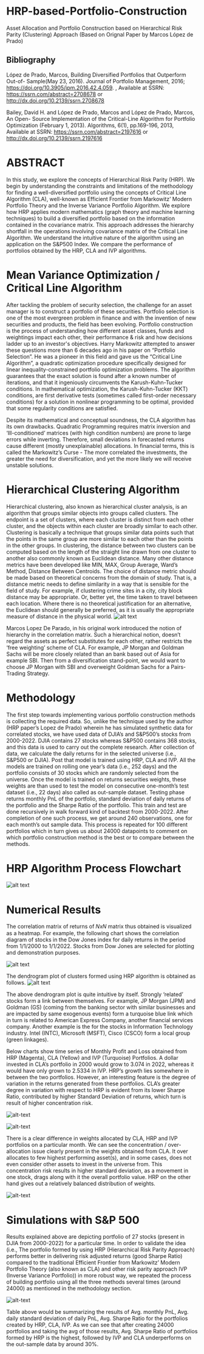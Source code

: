 # HRP-based-Portfolio-Construction
Asset Allocation and Portfolio Construction based on Hierarchical Risk Parity (Clustering) Approach (Based on Orignal Paper by Marcos López de Prado)

## Bibliography
López de Prado, Marcos, Building Diversified Portfolios that Outperform Out-of- Sample(May 23, 2016). Journal of Portfolio Management, 2016; https://doi.org/10.3905/jpm.2016.42.4.059. , Available at SSRN: https://ssrn.com/abstract=2708678 or http://dx.doi.org/10.2139/ssrn.2708678

Bailey, David H. and López de Prado, Marcos and López de Prado, Marcos, An Open- Source Implementation of the Critical-Line Algorithm for Portfolio Optimization (February 1, 2013). Algorithms, 6(1), pp.169-196, 2013, Available at SSRN: https://ssrn.com/abstract=2197616 or http://dx.doi.org/10.2139/ssrn.2197616

# ABSTRACT
In this study, we explore the concepts of Hierarchical Risk Parity (HRP). We begin by understanding the constraints and limitations of the methodology for finding a well-diversified portfolio using the concepts of Critical Line Algorithm (CLA), well-known as Efficient Frontier from Markowitz’ Modern Portfolio Theory and the Inverse Variance Portfolio Algorithm. We explore how HRP applies modern mathematics (graph theory and machine learning techniques) to build a diversified portfolio based on the information contained in the covariance matrix. This approach addresses the hierarchy shortfall in the operations involving covariance matrix of the Critical Line Algorithm. We understand the intuitive nature of the algorithm using an application on the S&P500 Index. We compare the performance of portfolios obtained by the HRP, CLA and IVP algorithms.


# Mean Variance Optimization / Critical Line Algorithm
After tackling the problem of security selection, the challenge for an asset manager is to construct a portfolio of these securities. Portfolio selection is one of the most evergreen problem in finance and with the invention of new securities and products, the field has been evolving. Portfolio construction is the process of understanding how different asset classes, funds and weightings impact each other, their performance & risk and how decisions ladder up to an investor's objectives. Harry Markowitz attempted to answer these questions more than 6 decades ago in his paper on “Portfolio Selection”. He was a pioneer in this field and gave us the “Critical Line Algorithm”, a quadratic optimization procedure specifically designed for linear inequality-constrained portfolio optimization problems. The algorithm guarantees that the exact solution is found after a known number of iterations, and that it ingeniously circumvents the Karush-Kuhn-Tucker conditions. In mathematical optimization, the Karush-Kuhn-Tucker (KKT) conditions, are first derivative tests (sometimes called first-order necessary conditions) for a solution in nonlinear programming to be optimal, provided that some regularity conditions are satisfied.

Despite its mathematical and conceptual soundness, the CLA algorithm has its own drawbacks. Quadratic Programming requires matrix inversion and ‘Ill-conditioned’ matrices (with high condition numbers) are prone to large errors while inverting. Therefore, small deviations in forecasted returns cause different (mostly unexplainable) allocations. In financial terms, this is called the Markowitz’s Curse - The more correlated the investments, the greater the need for diversification, and yet the more likely we will receive unstable solutions.


# Hierarchical Clustering Algorithm

Hierarchical clustering, also known as hierarchical cluster analysis, is an algorithm that groups similar objects into groups called clusters. The endpoint is a set of clusters, where each cluster is distinct from each other cluster, and the objects within each cluster are broadly similar to each other. Clustering is basically a technique that groups similar data points such that the points in the same group are more similar to each other than the points in the other groups. In clustering, the distance between two clusters can be computed based on the length of the straight line drawn from one cluster to another also commonly known as Euclidean distance. Many other distance metrics have been developed like MIN, MAX, Group Average, Ward’s Method, Distance Between Centroids. The choice of distance metric should be made based on theoretical concerns from the domain of study. That is, a distance metric needs to define similarity in a way that is sensible for the field of study. For example, if clustering crime sites in a city, city block distance may be appropriate. Or, better yet, the time taken to travel between each location. Where there is no theoretical justification for an alternative, the Euclidean should generally be preferred, as it is usually the appropriate measure of distance in the physical world. 
![alt text](https://github.com/lavasharma/HRP-based-Portfolio-Construction/blob/main/Clustering.png)

Marcos Lopez De Parado, in his original work introduced the notion of hierarchy in the correlation matrix. Such a hierarchical notion, doesn’t regard the assets as perfect substitutes for each other, rather restricts the ‘free weighting’ scheme of CLA. For example, JP Morgan and Goldman Sachs will be more closely related than an bank based out of Asia for example SBI. Then from a diversification stand-point, we would want to choose JP Morgan with SBI and overweight Goldman Sachs for a Pairs-Trading Strategy. 


# Methodology
The first step towards implementing various portfolio construction methods is collecting the required data. So, unlike the technique used by the author (HRP paper’s Lopez de Prado) wherein he has simulated synthetic data for correlated stocks, we have used data of DJIA’s and S&P500’s stocks from 2000-2022. DJIA contains 27 stocks whereas S&P500 contains 368 stocks, and this data is used to carry out the complete research.
After collection of data, we calculate the daily returns for in the selected universe (i.e., S&P500 or DJIA). Post that model is trained using HRP, CLA and IVP. All the models are trained on rolling one year’s data (i.e., 252 days) and the portfolio consists of 30 stocks which are randomly selected from the universe. Once the model is trained on returns securities weights, these weights are than used to test the model on consecutive one-month’s test dataset (i.e., 22 days) also called as out-sample dataset. Testing phase returns monthly PnL of the portfolio, standard deviation of daily returns of the portfolio and the Sharpe Ratio of the portfolio. This train and test are done recursively in walk forward kind of backtest from 2000-2022. After completion of one such process, we get around 240 observations, one for each month’s out sample data. This process is repeated for 100 different portfolios which in turn gives us about 24000 datapoints to comment on which portfolio construction method is the best or to compare between the methods.

# HRP Algorithm Process Flowchart

![alt text](https://github.com/lavasharma/HRP-based-Portfolio-Construction/blob/main/HRP%20flowchart.png)

# Numerical Results

The correlation matrix of returns of 𝑁𝑥𝑁 matrix thus obtained is visualized as a heatmap. For example, the following chart shows the correlation diagram of stocks in the Dow Jones index for daily returns in the period from 1/1/2000 to 1/1/2022. Stocks from Dow Jones are selected
for plotting and demonstration purposes. 

![alt text](https://github.com/lavasharma/HRP-based-Portfolio-Construction/blob/main/QuasiDiagonlaization.png)

The dendrogram plot of clusters formed using HRP algorithm is obtained as follows.
![alt text](https://github.com/lavasharma/HRP-based-Portfolio-Construction/blob/main/Dendograms.png)

The above dendrogram plot is quite intuitive by itself. Strongly ‘related’ stocks form a link between themselves. For example, JP Morgan (JPM) and Goldman (GS) (coming from the banking sector with similar businesses and are impacted by same exogenous events) form a turquoise blue link which in turn is related to American Express Company, another financial services company. Another example is the for the stocks in Information Technology industry. Intel (INTC), Microsoft (MSFT), Cisco (CSCO) form a local group (green linkages).

Below charts show time series of Monthly Profit and Loss obtained from HRP (Magenta), CLA (Yellow) and IVP (Turquoise) Portfolios. A dollar invested in CLA’s portfolio in 2000 would grow to 3.074 in 2022, whereas it would have only grown to 2.5334 in IVP. HRP’s growth lies somewhere in between the two portfolios. However, an interesting feature is the degree of variation in the returns generated from these portfolios. CLA’s greater degree in variation with respect to HRP is evident from its lower Sharpe Ratio, contributed by higher Standard Deviation of returns, which turn is result of higher concentration risk.

![alt-text](https://github.com/lavasharma/HRP-based-Portfolio-Construction/blob/main/Over%20Time%20PnL.png)

![alt-text](https://github.com/lavasharma/HRP-based-Portfolio-Construction/blob/main/%241%20Invested.png)

There is a clear difference in weights allocated by CLA, HRP and IVP portfolios on a particular month. We can see the concentration / over-allocation issue clearly present in the weights obtained from CLA. It over allocates to few highest performing asset(s), and in some cases, does not even consider other assets to invest in the universe from. This concentration risk results in higher standard deviation, as a movement in one stock, drags along with it the overall portfolio value. HRP on the other hand gives out a relatively balanced distribution of weights.

![alt-text](https://github.com/lavasharma/HRP-based-Portfolio-Construction/blob/main/Weights%20Allocations.png)

# Simulations with S&P 500

Results explained above are depicting portfolio of 27 stocks (present in DJIA from 2000-2022) for a particular time. In order to validate the idea (i.e., The portfolio formed by using HRP (Hierarchical Risk Parity Approach) performs better in delivering risk adjusted returns (good Sharpe Ratio) compared to the traditional Efficient Frontier from Markowitz’ Modern Portfolio Theory (also known as CLA) and other risk parity approach IVP (Inverse Variance Portfolio)) in more robust way, we repeated the process of building portfolio using all the three methods several times (around 24000) as mentioned in the methodology section.

![alt-text](https://github.com/lavasharma/HRP-based-Portfolio-Construction/blob/main/S%26P500%20Sims.png)

Table above would be summarizing the results of Avg. monthly PnL, Avg. daily standard deviation of daily PnL, Avg. Sharpe Ratio for the portfolios created by HRP, CLA, IVP.
As we can see that after creating 24000 portfolios and taking the avg of those results, Avg. Sharpe Ratio of portfolios formed by HRP is the highest, followed by IVP and CLA underperforms on the out-sample data by around 30%.


